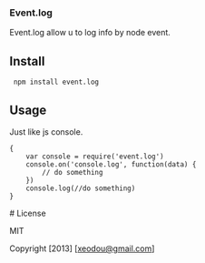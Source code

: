 ### Event.log

Event.log allow u to log info by node event.

## Install

` npm install event.log`


## Usage

Just like js console.

```
{
    var console = require('event.log')
    console.on('console.log', function(data) {
        // do something
    })
    console.log(//do something)
}
```

<a name="a15"/>
# License

MIT

Copyright [2013] [<xeodou@gmail.com>]
